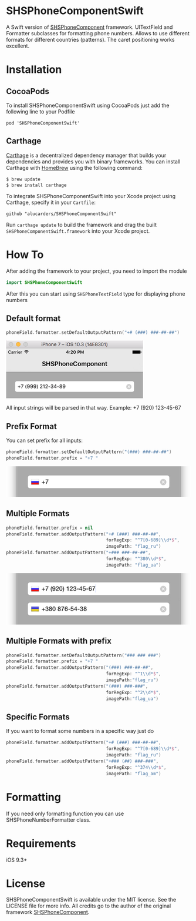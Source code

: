 # SHSPhoneComponentSwift
A Swift version of [SHSPhoneComponent](https://github.com/Serheo/SHSPhoneComponent) framework.
UITextField and Formatter subclasses for formatting phone numbers. Allows to use different formats for different countries (patterns). The caret positioning works excellent.

# Installation
## CocoaPods
To install SHSPhoneComponentSwift using CocoaPods just add the following line to your Podfile
```
pod 'SHSPhoneComponentSwift'
```

## Carthage
[Carthage](https://github.com/Carthage/Carthage) is a decentralized dependency manager that builds your dependencies and provides you with binary frameworks.
You can install Carthage with [HomeBrew](https://brew.sh/) using the following command:
```
$ brew update
$ brew install carthage
```
To integrate SHSPhoneComponentSwift into your Xcode project using Carthage, specify it in your `Cartfile`:
```
github "alucarders/SHSPhoneComponentSwift"
```
Run `carthage update` to build the framework and drag the built `SHSPhoneComponentSwift.framework` into your Xcode project.

# How To
After adding the framework to your project, you need to import the module
```swift
import SHSPhoneComponentSwift
```
After this you can start using `SHSPhoneTextField` type for displaying phone numbers

## Default format
```swift
phoneField.formatter.setDefaultOutputPattern("+# (###) ###-##-##")
```
![default](https://github.com/alucarders/SHSPhoneComponentSwift/blob/master/screenshots/default.png)

All input strings will be parsed in that way. Example: +7 (920) 123-45-67

## Prefix Format
You can set prefix for all inputs:
```swift
phoneField.formatter.setDefaultOutputPattern("(###) ###-##-##")
phoneField.formatter.prefix = "+7 "
```
![prefix](https://github.com/alucarders/SHSPhoneComponentSwift/blob/master/screenshots/prefix.jpeg)

## Multiple Formats
```swift
phoneField.formatter.prefix = nil
phoneField.formatter.addOutputPattern("+# (###) ###-##-##", 
                                      forRegExp: "^7[0-689]\\d*$",
                                      imagePath: "flag_ru")
phoneField.formatter.addOutputPattern("+### ###-##-##", 
                                      forRegExp: "^380\\d*$", 
                                      imagePath: "flag_ua")
```
![multiple](https://github.com/alucarders/SHSPhoneComponentSwift/blob/master/screenshots/double.jpeg)

## Multiple Formats with prefix
```swift
phoneField.formatter.setDefaultOutputPattern("### ### ###")
phoneField.formatter.prefix = "+7 "
phoneField.formatter.addOutputPattern("(###) ###-##-##",
                                      forRegExp: "^1\\d*$",
                                      imagePath:"flag_ru")
phoneField.formatter.addOutputPattern("(###) ###-###",
                                      forRegExp: "^2\\d*$",
                                      imagePath:"flag_ua")
```

## Specific Formats
If you want to format some numbers in a specific way just do
```swift
phoneField.formatter.addOutputPattern("+# (###) ###-##-##", 
                                      forRegExp: "^7[0-689]\\d*$",
                                      imagePath: "flag_ru")
phoneField.formatter.addOutputPattern("+### (##) ###-###", 
                                      forRegExp: "^374\\d*$", 
                                      imagePath: "flag_am")
```

# Formatting
If you need only formatting function you can use SHSPhoneNumberFormatter class.

# Requirements
iOS 9.3+

# License
SHSPhoneComponentSwift is available under the MIT license. See the LICENSE file for more info.
All credits go to the author of the original framework [SHSPhoneComponent](https://github.com/Serheo/SHSPhoneComponent).

